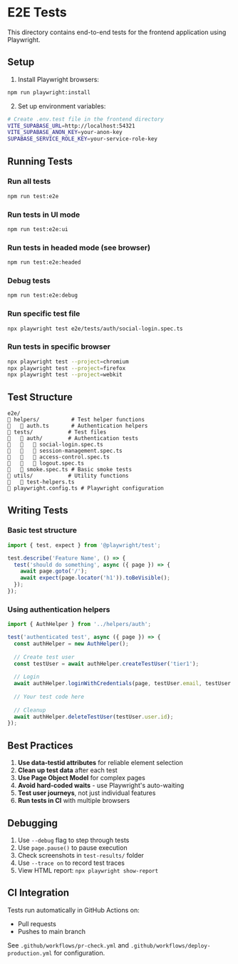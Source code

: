 # E2E Tests

This directory contains end-to-end tests for the frontend application using Playwright.

## Setup

1. Install Playwright browsers:
```bash
npm run playwright:install
```

2. Set up environment variables:
```bash
# Create .env.test file in the frontend directory
VITE_SUPABASE_URL=http://localhost:54321
VITE_SUPABASE_ANON_KEY=your-anon-key
SUPABASE_SERVICE_ROLE_KEY=your-service-role-key
```

## Running Tests

### Run all tests
```bash
npm run test:e2e
```

### Run tests in UI mode
```bash
npm run test:e2e:ui
```

### Run tests in headed mode (see browser)
```bash
npm run test:e2e:headed
```

### Debug tests
```bash
npm run test:e2e:debug
```

### Run specific test file
```bash
npx playwright test e2e/tests/auth/social-login.spec.ts
```

### Run tests in specific browser
```bash
npx playwright test --project=chromium
npx playwright test --project=firefox
npx playwright test --project=webkit
```

## Test Structure

```
e2e/
   helpers/          # Test helper functions
      auth.ts       # Authentication helpers
   tests/           # Test files
      auth/        # Authentication tests
         social-login.spec.ts
         session-management.spec.ts
         access-control.spec.ts
         logout.spec.ts
      smoke.spec.ts # Basic smoke tests
   utils/           # Utility functions
      test-helpers.ts
   playwright.config.ts # Playwright configuration
```

## Writing Tests

### Basic test structure
```typescript
import { test, expect } from '@playwright/test';

test.describe('Feature Name', () => {
  test('should do something', async ({ page }) => {
    await page.goto('/');
    await expect(page.locator('h1')).toBeVisible();
  });
});
```

### Using authentication helpers
```typescript
import { AuthHelper } from '../helpers/auth';

test('authenticated test', async ({ page }) => {
  const authHelper = new AuthHelper();
  
  // Create test user
  const testUser = await authHelper.createTestUser('tier1');
  
  // Login
  await authHelper.loginWithCredentials(page, testUser.email, testUser.password);
  
  // Your test code here
  
  // Cleanup
  await authHelper.deleteTestUser(testUser.user.id);
});
```

## Best Practices

1. **Use data-testid attributes** for reliable element selection
2. **Clean up test data** after each test
3. **Use Page Object Model** for complex pages
4. **Avoid hard-coded waits** - use Playwright's auto-waiting
5. **Test user journeys**, not just individual features
6. **Run tests in CI** with multiple browsers

## Debugging

1. Use `--debug` flag to step through tests
2. Use `page.pause()` to pause execution
3. Check screenshots in `test-results/` folder
4. Use `--trace on` to record test traces
5. View HTML report: `npx playwright show-report`

## CI Integration

Tests run automatically in GitHub Actions on:
- Pull requests
- Pushes to main branch

See `.github/workflows/pr-check.yml` and `.github/workflows/deploy-production.yml` for configuration.